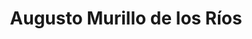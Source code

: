 ---
layout: autor
title: Augusto Murillo de los Ríos
posicion: 
generosAutor: Terror
paisAutor: Perú
imagenAutor:
---